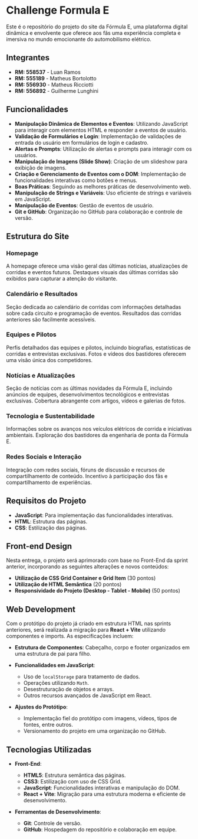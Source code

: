 # Challenge Formula E

Este é o repositório do projeto do site da Fórmula E, uma plataforma digital dinâmica e envolvente que oferece aos fãs uma experiência completa e imersiva no mundo emocionante do automobilismo elétrico.

## Integrantes
- **RM: 558537** - Luan Ramos
- **RM: 555189** - Matheus Bortolotto
- **RM: 556930** - Matheus Ricciotti
- **RM: 556892** - Guilherme Lunghini

## Funcionalidades

- **Manipulação Dinâmica de Elementos e Eventos**: Utilizando JavaScript para interagir com elementos HTML e responder a eventos de usuário.
- **Validação de Formulários e Login**: Implementação de validações de entrada do usuário em formulários de login e cadastro.
- **Alertas e Prompts**: Utilização de alertas e prompts para interagir com os usuários.
- **Manipulação de Imagens (Slide Show)**: Criação de um slideshow para exibição de imagens.
- **Criação e Gerenciamento de Eventos com o DOM**: Implementação de funcionalidades interativas como botões e menus.
- **Boas Práticas**: Seguindo as melhores práticas de desenvolvimento web.
- **Manipulação de Strings e Variáveis**: Uso eficiente de strings e variáveis em JavaScript.
- **Manipulação de Eventos**: Gestão de eventos de usuário.
- **Git e GitHub**: Organização no GitHub para colaboração e controle de versão.

## Estrutura do Site

### Homepage

A homepage oferece uma visão geral das últimas notícias, atualizações de corridas e eventos futuros. Destaques visuais das últimas corridas são exibidos para capturar a atenção do visitante.

### Calendário e Resultados

Seção dedicada ao calendário de corridas com informações detalhadas sobre cada circuito e programação de eventos. Resultados das corridas anteriores são facilmente acessíveis.

### Equipes e Pilotos

Perfis detalhados das equipes e pilotos, incluindo biografias, estatísticas de corridas e entrevistas exclusivas. Fotos e vídeos dos bastidores oferecem uma visão única dos competidores.

### Notícias e Atualizações

Seção de notícias com as últimas novidades da Fórmula E, incluindo anúncios de equipes, desenvolvimentos tecnológicos e entrevistas exclusivas. Cobertura abrangente com artigos, vídeos e galerias de fotos.

### Tecnologia e Sustentabilidade

Informações sobre os avanços nos veículos elétricos de corrida e iniciativas ambientais. Exploração dos bastidores da engenharia de ponta da Fórmula E.

### Redes Sociais e Interação

Integração com redes sociais, fóruns de discussão e recursos de compartilhamento de conteúdo. Incentivo à participação dos fãs e compartilhamento de experiências.

## Requisitos do Projeto

- **JavaScript**: Para implementação das funcionalidades interativas.
- **HTML**: Estrutura das páginas.
- **CSS**: Estilização das páginas.

## Front-end Design

Nesta entrega, o projeto será aprimorado com base no Front-End da sprint anterior, incorporando as seguintes alterações e novos conteúdos:

- **Utilização de CSS Grid Container e Grid Item** (30 pontos)
- **Utilização de HTML Semântica** (20 pontos)
- **Responsividade do Projeto (Desktop - Tablet - Mobile)** (50 pontos)

## Web Development

Com o protótipo do projeto já criado em estrutura HTML nas sprints anteriores, será realizada a migração para **React + Vite** utilizando componentes e imports. As especificações incluem:

- **Estrutura de Componentes**: Cabeçalho, corpo e footer organizados em uma estrutura de pai para filho.
- **Funcionalidades em JavaScript**:
  - Uso de `localStorage` para tratamento de dados.
  - Operações utilizando `Math`.
  - Desestruturação de objetos e arrays.
  - Outros recursos avançados de JavaScript em React.
  
- **Ajustes do Protótipo**:
  - Implementação fiel do protótipo com imagens, vídeos, tipos de fontes, entre outros.
  - Versionamento do projeto em uma organização no GitHub.


## Tecnologias Utilizadas

- **Front-End**:
  - **HTML5**: Estrutura semântica das páginas.
  - **CSS3**: Estilização com uso de CSS Grid.
  - **JavaScript**: Funcionalidades interativas e manipulação do DOM.
  - **React + Vite**: Migração para uma estrutura moderna e eficiente de desenvolvimento.

- **Ferramentas de Desenvolvimento**:
  - **Git**: Controle de versão.
  - **GitHub**: Hospedagem do repositório e colaboração em equipe.

